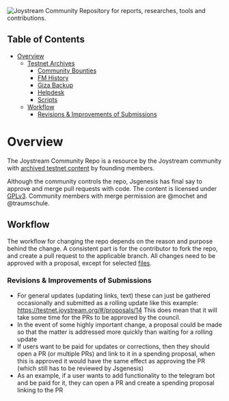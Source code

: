 <img style="align:center" src="contributions/creative/banner-competition/GameOverMachine/Joystream.png" alt="Joystream Community Repository for reports, researches, tools and contributions." />

Table of Contents
--

<!-- TOC START min:1 max:3 link:true asterisk:false update:true -->
- [Overview](#overview)
  - [Testnet Archives](archives)
    - [Community Bounties](archives/bounties)
    - [FM History](archives/fm_history)
    - [Giza Backup](giza/giza_backup)
    - [Helpdesk](archives/helpdesk)
    - [Scripts](archives/scripts)
  - [Workflow](#workflow)
    - [Revisions & Improvements of Submissions](#revisions--improvements-of-submissions)
<!-- TOC END -->

# Overview

The Joystream Community Repo is a resource by the Joystream community with [archived testnet content](archives) by founding members.

Although the community controls the repo, Jsgenesis has final say to approve and merge pull requests with code. The content is licensed under [GPLv3](/LICENSE). Community members with merge permission are @mochet and @traumschule.

## Workflow

The workflow for changing the repo depends on the reason and purpose behind the change.
A consistent part is for the contributor to fork the repo, and create a pull request to the applicable branch.
All changes need to be approved with a proposal, except for selected [files](governance/Files_and_Folders_Naming_Rules.md).

### Revisions & Improvements of Submissions
* For general updates (updating links, text) these can just be gathered occasionally and submitted as a rolling update like this example: https://testnet.joystream.org/#/proposals/14 This does mean that it will take some time for the PRs to be approved by the council.
* In the event of some highly important change, a proposal could be made so that the matter is addressed more quickly than waiting for a rolling update
* If users want to be paid for updates or corrections, then they should open a PR (or multiple PRs) and link to it in a spending proposal, when this is approved it would have the same effect as approving the PR (which still has to be reviewed by Jsgenesis)
* As an example, if a user wants to add functionality to the telegram bot and be paid for it, they can open a PR and create a spending proposal linking to the PR
